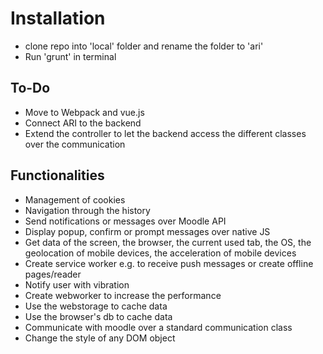 

# Installation

* clone repo into 'local' folder and rename the folder to 'ari'
* Run 'grunt' in terminal

## To-Do
* Move to Webpack and vue.js
* Connect ARI to the backend
* Extend the controller to let the backend access the different classes over the communication

## Functionalities
* Management of cookies
* Navigation through the history
* Send notifications or messages over Moodle API
* Display popup, confirm or prompt messages over native JS
* Get data of the screen, the browser, the current used tab, the OS, the geolocation of mobile devices, the acceleration of mobile devices
* Create service worker e.g. to receive push messages or create offline pages/reader
* Notify user with vibration
* Create webworker to increase the performance
* Use the webstorage to cache data
* Use the browser's db to cache data
* Communicate with moodle over a standard communication class
* Change the style of any DOM object

